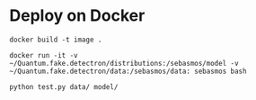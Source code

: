# Deploy on Docker

`docker build -t image .`

`docker run -it -v ~/Quantum.fake.detectron/distributions:/sebasmos/model -v ~/Quantum.fake.detectron/data:/sebasmos/data: sebasmos bash`

`python test.py data/ model/`
